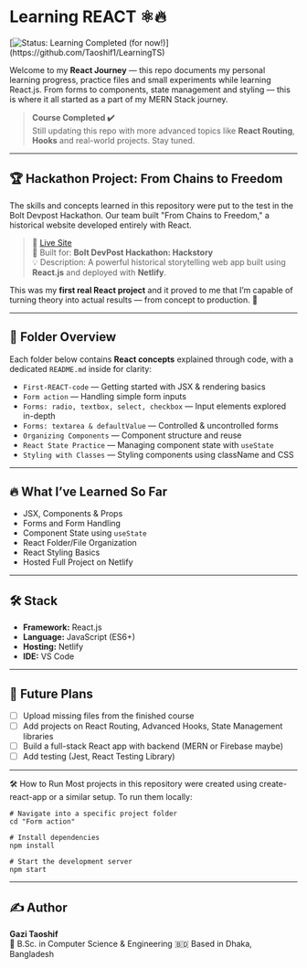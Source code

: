 # Learning REACT ⚛️🔥
[![Status: Learning Completed (for now!)](https://img.shields.io/badge/Status-Learning%20Completed%20(for%20now!)-brightgreen.svg?style=for-the-badge)](https://github.com/Taoshif1/LearningTS)

Welcome to my **React Journey** — this repo documents my personal learning progress, practice files and small experiments while learning React.js. From forms to components, state management and styling — this is where it all started as a part of my MERN Stack journey.

> **Course Completed ✔️**  
> Still updating this repo with more advanced topics like **React Routing**, **Hooks** and real-world projects. Stay tuned.

---

## 🏆  Hackathon Project: From Chains to Freedom

The skills and concepts learned in this repository were put to the test in the Bolt Devpost Hackathon. Our team built "From Chains to Freedom," a historical website developed entirely with React.

> 🔗 [Live Site](https://fromchainstofreedom.netlify.app)  
> 🧠 Built for: **Bolt DevPost Hackathon: Hackstory**  
> 💡 Description: A powerful historical storytelling web app built using **React.js** and deployed with **Netlify**.

This was my **first real React project** and it proved to me that I’m capable of turning theory into actual results — from concept to production. 💪

---

## 📁 Folder Overview

Each folder below contains **React concepts** explained through code, with a dedicated `README.md` inside for clarity:

- `First-REACT-code` — Getting started with JSX & rendering basics
- `Form action` — Handling simple form inputs
- `Forms: radio, textbox, select, checkbox` — Input elements explored in-depth
- `Forms: textarea & defaultValue` — Controlled & uncontrolled forms
- `Organizing Components` — Component structure and reuse
- `React State Practice` — Managing component state with `useState`
- `Styling with Classes` — Styling components using className and CSS

---

## 🔥 What I’ve Learned So Far

- JSX, Components & Props
- Forms and Form Handling
- Component State using `useState`
- React Folder/File Organization
- React Styling Basics
- Hosted Full Project on Netlify

---

## 🛠️ Stack

- **Framework:** React.js
- **Language:** JavaScript (ES6+)
- **Hosting:** Netlify
- **IDE:** VS Code

---

## 📌 Future Plans

- [ ] Upload missing files from the finished course
- [ ] Add projects on React Routing, Advanced Hooks, State Management libraries
- [ ] Build a full-stack React app with backend (MERN or Firebase maybe)
- [ ] Add testing (Jest, React Testing Library)

---

🛠️ How to Run
Most projects in this repository were created using create-react-app or a similar setup. To run them locally:

```
# Navigate into a specific project folder
cd "Form action"

# Install dependencies
npm install

# Start the development server
npm start
```

---

## ✍️ Author

**Gazi Taoshif**  
🚀 B.Sc. in Computer Science & Engineering
🇧🇩 Based in Dhaka, Bangladesh  
